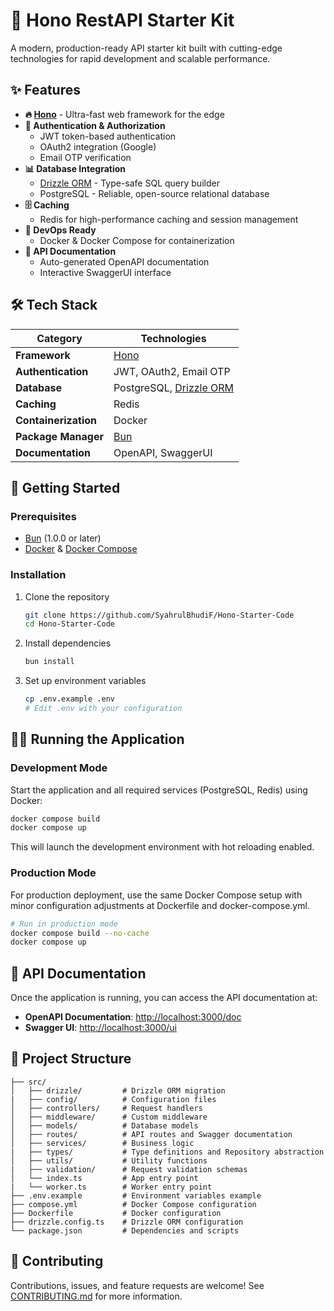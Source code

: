 # 🚀 Hono RestAPI Starter Kit

A modern, production-ready API starter kit built with cutting-edge technologies for rapid development and scalable
performance.

## ✨ Features

- **🔥 [Hono](https://hono.dev/)** - Ultra-fast web framework for the edge
- **🔐 Authentication & Authorization**
    - JWT token-based authentication
    - OAuth2 integration (Google)
    - Email OTP verification
- **📊 Database Integration**
    - [Drizzle ORM](https://orm.drizzle.team/) - Type-safe SQL query builder
    - PostgreSQL - Reliable, open-source relational database
- **🗄️ Caching**
    - Redis for high-performance caching and session management
- **🐳 DevOps Ready**
    - Docker & Docker Compose for containerization
- **📝 API Documentation**
    - Auto-generated OpenAPI documentation
    - Interactive SwaggerUI interface

## 🛠️ Tech Stack

| Category             | Technologies                                         |
|----------------------|------------------------------------------------------|
| **Framework**        | [Hono](https://hono.dev/)                            |
| **Authentication**   | JWT, OAuth2, Email OTP                               |
| **Database**         | PostgreSQL, [Drizzle ORM](https://orm.drizzle.team/) |
| **Caching**          | Redis                                                |
| **Containerization** | Docker                                               |
| **Package Manager**  | [Bun](https://bun.sh/)                               |
| **Documentation**    | OpenAPI, SwaggerUI                                   |

## 🚀 Getting Started

### Prerequisites

- [Bun](https://bun.sh/) (1.0.0 or later)
- [Docker](https://www.docker.com/) & [Docker Compose](https://docs.docker.com/compose/)

### Installation

1. Clone the repository
   ```bash
   git clone https://github.com/SyahrulBhudiF/Hono-Starter-Code
   cd Hono-Starter-Code
   ```

2. Install dependencies
   ```bash
   bun install
   ```

3. Set up environment variables
   ```bash
   cp .env.example .env
   # Edit .env with your configuration
   ```

## 🏃‍♂️ Running the Application

### Development Mode

Start the application and all required services (PostgreSQL, Redis) using Docker:

```bash
docker compose build
docker compose up
```

This will launch the development environment with hot reloading enabled.

### Production Mode

For production deployment, use the same Docker Compose setup with minor configuration adjustments at Dockerfile and
docker-compose.yml.

```bash
# Run in production mode
docker compose build --no-cache
docker compose up
```

## 📖 API Documentation

Once the application is running, you can access the API documentation at:

- **OpenAPI Documentation**: [http://localhost:3000/doc](http://localhost:3000/doc)
- **Swagger UI**: [http://localhost:3000/ui](http://localhost:3000/ui)

## 📁 Project Structure

```
├── src/
│   ├── drizzle/         # Drizzle ORM migration
|   ├── config/          # Configuration files
│   ├── controllers/     # Request handlers
│   ├── middleware/      # Custom middleware
│   ├── models/          # Database models
│   ├── routes/          # API routes and Swagger documentation
│   ├── services/        # Business logic
|   ├── types/           # Type definitions and Repository abstraction
│   ├── utils/           # Utility functions
|   ├── validation/      # Request validation schemas
│   └── index.ts         # App entry point
|   └── worker.ts        # Worker entry point
├── .env.example         # Environment variables example
├── compose.yml          # Docker Compose configuration
├── Dockerfile           # Docker configuration
├── drizzle.config.ts    # Drizzle ORM configuration
└── package.json         # Dependencies and scripts
```

## 🤝 Contributing

Contributions, issues, and feature requests are welcome! See [CONTRIBUTING.md](CONTRIBUTING.md) for more information.
